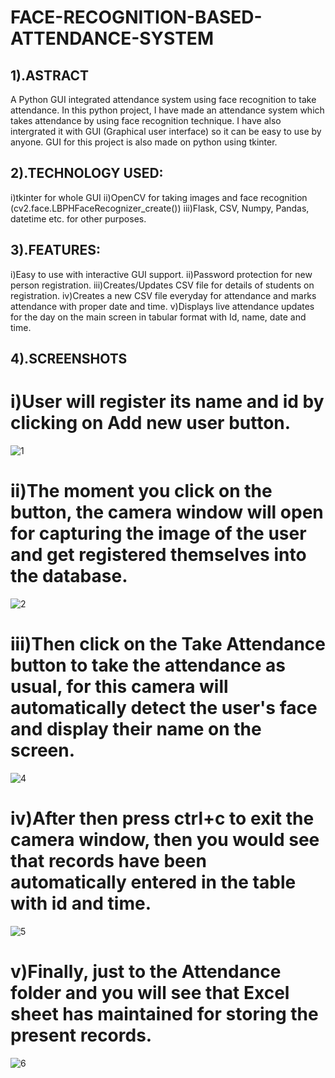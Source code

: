# FACE-RECOGNITION-BASED-ATTENDANCE-SYSTEM

## 1).ASTRACT
A Python GUI integrated attendance system using face recognition to take attendance.
In this python project, I have made an attendance system which takes attendance by using face recognition technique. I have also intergrated it with GUI (Graphical user interface) so it can be easy to use by anyone. GUI for this project is also made on python using tkinter.

## 2).TECHNOLOGY USED:

i)tkinter for whole GUI
ii)OpenCV for taking images and face recognition (cv2.face.LBPHFaceRecognizer_create())
iii)Flask, CSV, Numpy, Pandas, datetime etc. for other purposes.


## 3).FEATURES:

i)Easy to use with interactive GUI support.
ii)Password protection for new person registration.
iii)Creates/Updates CSV file for details of students on registration.
iv)Creates a new CSV file everyday for attendance and marks attendance with proper date and time.
v)Displays live attendance updates for the day on the main screen in tabular format with Id, name, date and time.

## 4).SCREENSHOTS

# i)User will register its name and id by clicking on Add new user button.
![1](https://user-images.githubusercontent.com/38953782/232262142-d93127c7-61b2-4fa6-8c5a-ca87816a0d06.png)

# ii)The moment you click on the button, the camera window will open for capturing the image of the user and get registered themselves into the database.
![2](https://user-images.githubusercontent.com/38953782/232262204-ae953754-3372-459c-ab13-a043a91a9471.png)

# iii)Then click on the Take Attendance button to take the attendance as usual, for this camera will automatically detect the user's face and display their name on the screen.
![4](https://user-images.githubusercontent.com/38953782/232262455-91c5f6c8-d1bd-4cb0-9455-d1211a93031a.png)

# iv)After then press ctrl+c to exit the camera window, then you would see that records have been automatically entered in the table with id and time.
![5](https://user-images.githubusercontent.com/38953782/232262557-b58cd542-89a9-4db3-ad0c-4bd0c453285c.png)

# v)Finally, just to the Attendance folder and you will see that Excel sheet has maintained for storing the present records.
![6](https://user-images.githubusercontent.com/38953782/232262601-b4cfc301-68c4-4498-a072-78188216d56f.png)
